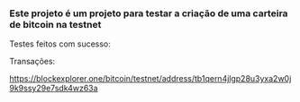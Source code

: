 ### Este projeto é um projeto para testar a criação de uma carteira de bitcoin na testnet


Testes feitos com sucesso:

Transações:

https://blockexplorer.one/bitcoin/testnet/address/tb1qern4jlgp28u3yxa2w0j9k9ssy29e7sdk4wz63a




